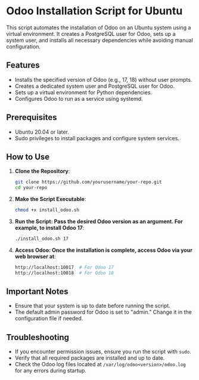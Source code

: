 # Odoo Installation Script for Ubuntu

This script automates the installation of Odoo on an Ubuntu system using a virtual environment. It creates a PostgreSQL user for Odoo, sets up a system user, and installs all necessary dependencies while avoiding manual configuration.

## Features
- Installs the specified version of Odoo (e.g., 17, 18) without user prompts.
- Creates a dedicated system user and PostgreSQL user for Odoo.
- Sets up a virtual environment for Python dependencies.
- Configures Odoo to run as a service using systemd.

## Prerequisites
- Ubuntu 20.04 or later.
- Sudo privileges to install packages and configure system services.

## How to Use

1. **Clone the Repository**:
    ```bash
   git clone https://github.com/yourusername/your-repo.git
   cd your-repo

2. **Make the Script Executable**:
   ```bash
   chmod +x install_odoo.sh
   
3. **Run the Script: Pass the desired Odoo version as an argument. For example, to install Odoo 17**:
   ```bash
   ./install_odoo.sh 17

4. **Access Odoo: Once the installation is complete, access Odoo via your web browser at**:
   ```bash
   http://localhost:10017  # For Odoo 17
   http://localhost:10018  # For Odoo 18

## Important Notes
- Ensure that your system is up to date before running the script.
- The default admin password for Odoo is set to "admin." Change it in the configuration file if needed.

## Troubleshooting
- If you encounter permission issues, ensure you run the script with `sudo`.
- Verify that all required packages are installed and up to date.
- Check the Odoo log files located at `/var/log/odoo<version>/odoo.log` for any errors during startup.

